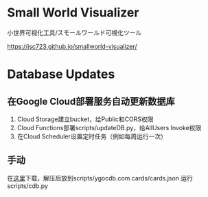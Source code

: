 # Small World Visualizer
小世界可视化工具/スモールワールド可視化ツール

https://jsc723.github.io/smallworld-visualizer/

# Database Updates

## 在Google Cloud部署服务自动更新数据库
1. Cloud Storage建立bucket，给Public和CORS权限
2. Cloud Functions部署scripts/updateDB.py，给AllUsers Invoke权限
3. 在Cloud Scheduler设置定时任务（例如每周运行一次）

## 手动
在[这里](https://ygocdb.com/api/v0/cards.zip)下载，解压后放到scripts/ygocdb.com.cards/cards.json
运行scripts/cdb.py


